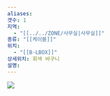 ```yaml
---
aliases: 
갯수: 1
지역:
  - "[[../../ZONE/사무실|사무실]]"
종류: "[[케이블]]"
위치:
  - "[[B-LBOX]]"
상세위치: 회색 바구니
설명:
---
```

![](http://192.168.50.22/devices/241005_IMG_0023.jpg)